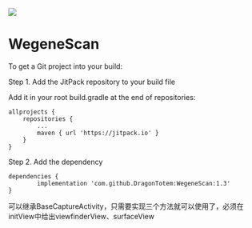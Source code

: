 
[![](https://jitpack.io/v/DragonTotem/WegeneScan.svg)](https://jitpack.io/#DragonTotem/WegeneScan)

# WegeneScan

To get a Git project into your build:

Step 1. Add the JitPack repository to your build file

Add it in your root build.gradle at the end of repositories:

	allprojects {
		repositories {
			...
			maven { url 'https://jitpack.io' }
		}
	}
  
Step 2. Add the dependency

	dependencies {
	        implementation 'com.github.DragonTotem:WegeneScan:1.3'
	}
  
 可以继承BaseCaptureActivity，只需要实现三个方法就可以使用了，必须在initView中给出viewfinderView、surfaceView
